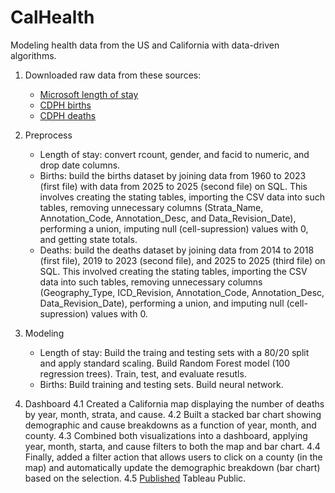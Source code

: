 # CalHealth

Modeling health data from the US and California with data-driven algorithms.

1. Downloaded raw data from these sources:
    - [Microsoft length of stay](https://www.kaggle.com/datasets/aayushchou/hospital-length-of-stay-dataset-microsoft)
    - [CDPH births](https://data.ca.gov/dataset/live-birth-profiles-by-county)
    - [CDPH deaths](https://data.ca.gov/dataset/death-profiles-by-county)

2. Preprocess
    - Length of stay: convert rcount, gender, and facid to numeric, and drop date columns.
    - Births: build the births dataset by joining data from 1960 to 2023 (first file) with data from 2025 to 2025 (second file) on SQL.
    This involves creating the stating tables, importing the CSV data into such tables, removing unnecessary columns (Strata_Name, Annotation_Code, Annotation_Desc, and Data_Revision_Date), performing a union, imputing null (cell-supression) values with 0, and getting state totals.
    - Deaths: build the deaths dataset by joining data from 2014 to 2018 (first file), 2019 to 2023 (second file), and 2025 to 2025 (third file) on SQL.
    This involved creating the stating tables, importing the CSV data into such tables, removing unnecessary columns (Geography_Type, ICD_Revision, Annotation_Code, Annotation_Desc, Data_Revision_Date), performing a union, and imputing null (cell-supression) values with 0.

3. Modeling
    - Length of stay: Build the traing and testing sets with a 80/20 split and apply standard scaling. Build Random Forest model (100 regression trees). Train, test, and evaluate resutls.
    - Births: Build training and testing sets. Build neural network.

4. Dashboard
    4.1 Created a California map displaying the number of deaths by year, month, strata, and cause.
    4.2 Built a stacked bar chart showing demographic and cause breakdowns as a function of year, month, and county.
    4.3 Combined both visualizations into a dashboard, applying year, month, starta, and cause filters to both the map and bar chart.
    4.4 Finally, added a filter action that allows users to click on a county (in the map) and automatically update the demographic breakdown (bar chart) based on the selection.
    4.5 [Published](https://public.tableau.com/app/profile/xurxo.rigueira/viz/deaths_dash/Dashboard) Tableau Public.